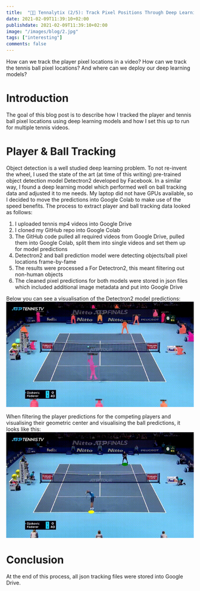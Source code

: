 ```yaml
---
title:  "🎾🤖 Tennalytix (2/5): Track Pixel Positions Through Deep Learning"
date: 2021-02-09T11:39:10+02:00
publishdate: 2021-02-09T11:39:10+02:00
image: "/images/blog/2.jpg"
tags: ["interesting"]
comments: false
---
```


How can we track the player pixel locations in a video? How can we track the tennis ball pixel locations?  And where can we deploy our deep learning models?

# Introduction
The goal of this blog post is to describe how I tracked the player and tennis ball pixel locations using deep learning models and how I set this up to run for multiple tennis videos. 

# Player & Ball Tracking
Object detection is a well studied deep learning problem. To not re-invent the wheel, I used the state of the art (at time of this writing) pre-trained object detection model Detectron2 developed by Facebook. In a similar way, I found a deep learning model which performed well on ball tracking data and adjusted it to me needs. My laptop did not have GPUs available, so I decided to move the predictions into Google Colab to make use of the speed benefits. The process to extract player and ball tracking data looked as follows:

1. I uploaded tennis mp4 videos into Google Drive
2. I cloned my GitHub repo into Google Colab
3. The GitHub code pulled all required videos from Google Drive, pulled them into Google Colab, split them into single videos and set them up for model predictions
4. Detectron2 and ball prediction model were detecting objects/ball pixel locations frame-by-fame
5. The results were processed 
    a For Detectron2, this meant filtering out non-human objects
6. The cleaned pixel predictions for both models were stored in json files which included additional image metadata and put into Google Drive

Below you can see a visualisation of the Detectron2 model predictions:
![alt](detectron2_3sec_480.gif)


When filtering the player predictions for the competing players and visualising their geometric center and visualising the ball predictions, it looks like this: 
![alt](combined_tracking_3sec_480.gif)

# Conclusion
At the end of this process, all json tracking files were stored into Google Drive.